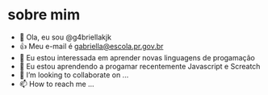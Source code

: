  # sobre mim
- 👋 Ola, eu sou @g4briellakjk
- 👍 Meu e-mail é gabriella@escola.pr.gov.br
- 👀 Eu estou interessada em aprender novas linguagens de progamação
- 🌱 Eu estou aprendendo a progamar recentemente Javascript e Screatch
- 💞️ I’m looking to collaborate on ...
- 📫 How to reach me ...



